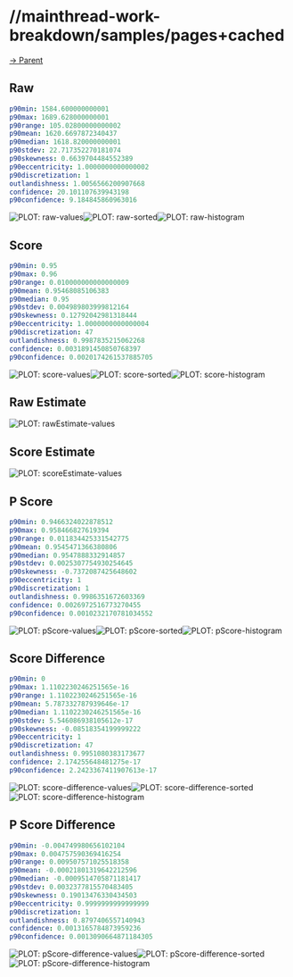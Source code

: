 
# //mainthread-work-breakdown/samples/pages+cached

[→ Parent](../..)


## Raw


```yaml
p90min: 1584.600000000001
p90max: 1689.628000000001
p90range: 105.02800000000002
p90mean: 1620.6697872340437
p90median: 1618.820000000001
p90stdev: 22.717352270181074
p90skewness: 0.6639704484552389
p90eccentricity: 1.0000000000000002
p90discretization: 1
outlandishness: 1.0056566200907668
confidence: 20.101107639943198
p90confidence: 9.184845860963016

```

![PLOT: raw-values](./raw/values.svg)![PLOT: raw-sorted](./raw/sorted.svg)![PLOT: raw-histogram](./raw/histogram.svg)
## Score


```yaml
p90min: 0.95
p90max: 0.96
p90range: 0.010000000000000009
p90mean: 0.95468085106383
p90median: 0.95
p90stdev: 0.004989803999812164
p90skewness: 0.12792042981318444
p90eccentricity: 1.0000000000000004
p90discretization: 47
outlandishness: 0.9987835215062268
confidence: 0.0031891450850768397
p90confidence: 0.0020174261537885705

```

![PLOT: score-values](./score/values.svg)![PLOT: score-sorted](./score/sorted.svg)![PLOT: score-histogram](./score/histogram.svg)
## Raw Estimate

![PLOT: rawEstimate-values](./rawEstimate/values.svg)
## Score Estimate

![PLOT: scoreEstimate-values](./scoreEstimate/values.svg)
## P Score


```yaml
p90min: 0.9466324022878512
p90max: 0.958466827619394
p90range: 0.011834425331542775
p90mean: 0.9545471366380806
p90median: 0.9547888332914857
p90stdev: 0.0025307754930254645
p90skewness: -0.7372087425648602
p90eccentricity: 1
p90discretization: 1
outlandishness: 0.9986351672603369
confidence: 0.0026972516773270455
p90confidence: 0.0010232170781034552

```

![PLOT: pScore-values](./pScore/values.svg)![PLOT: pScore-sorted](./pScore/sorted.svg)![PLOT: pScore-histogram](./pScore/histogram.svg)
## Score Difference


```yaml
p90min: 0
p90max: 1.1102230246251565e-16
p90range: 1.1102230246251565e-16
p90mean: 5.787332787939646e-17
p90median: 1.1102230246251565e-16
p90stdev: 5.546086938105612e-17
p90skewness: -0.08518354199999222
p90eccentricity: 1
p90discretization: 47
outlandishness: 0.9951080383173677
confidence: 2.174255648481275e-17
p90confidence: 2.2423367411907613e-17

```

![PLOT: score-difference-values](./score-difference/values.svg)![PLOT: score-difference-sorted](./score-difference/sorted.svg)![PLOT: score-difference-histogram](./score-difference/histogram.svg)
## P Score Difference


```yaml
p90min: -0.004749980656102104
p90max: 0.004757590369416254
p90range: 0.009507571025518358
p90mean: -0.00021801319642212596
p90median: -0.0009514705871181417
p90stdev: 0.0032377815570483405
p90skewness: 0.19013476330434503
p90eccentricity: 0.9999999999999999
p90discretization: 1
outlandishness: 0.8797406557140943
confidence: 0.0013165784873959236
p90confidence: 0.0013090664871184305

```

![PLOT: pScore-difference-values](./pScore-difference/values.svg)![PLOT: pScore-difference-sorted](./pScore-difference/sorted.svg)![PLOT: pScore-difference-histogram](./pScore-difference/histogram.svg)